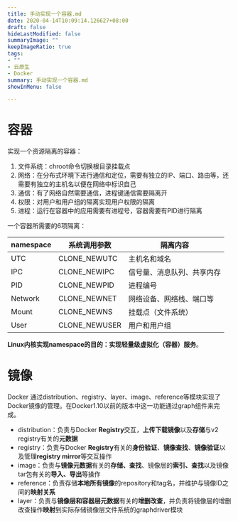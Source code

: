 ```yaml
---
title: 手动实现一个容器.md
date: 2020-04-14T10:09:14.126627+08:00
draft: false
hideLastModified: false
summaryImage: ""
keepImageRatio: true
tags:
- ""
- 云原生
- Docker
summary: 手动实现一个容器.md
showInMenu: false

---
```



# 容器
实现一个资源隔离的容器：
1. 文件系统：chroot命令切换根目录挂载点
2. 网络：在分布式环境下进行通信和定位，需要有独立的IP、端口、路由等，还需要有独立的主机名以便在网络中标识自己
3. 通信：有了网络自然需要通信，进程键通信需要隔离开
4. 权限：对用户和用户组的隔离实现用户权限的隔离
5. 进程：运行在容器中的应用需要有进程号，容器需要有PID进行隔离

一个容器所需要的6项隔离：

|namespace|系统调用参数|隔离内容|
|---|---|---|
|UTC | CLONE_NEWUTC  | 主机名和域名  |
|IPC | CLONE_NEWIPC  | 信号量、消息队列、共享内存  |
|PID | CLONE_NEWPID  | 进程编号  |
|Network | CLONE_NEWNET | 网络设备、网络栈、端口等  |
|Mount   | CLONE_NEWNS  | 挂载点（文件系统）  |
|User   | CLONE_NEWUSER  | 用户和用户组  |

**Linux内核实现namespace的目的：实现轻量级虚拟化（容器）服务**。

# 镜像
Docker 通过distribution、registry、layer、image、reference等模块实现了Docker镜像的管理。在Docker1.10以前的版本中这一功能通过graph组件来完成。

- distribution：负责与Docker **Registry**交互，**上传下载镜像**以及**存储**与v2 registry有关的**元数据**
- registry：负责与Docker **Registry**有关的**身份验证**、**镜像查找**、**镜像验证**以及管理**registry mirror**等交互操作
- image：负责与**镜像元数据**有关的**存储、查找**、镜像层的**索引、查找**以及镜像tar包有关的**导入、导出**等操作
- reference：负责存储**本地所有镜像**的repository和tag名，并维护与镜像ID之间的**映射关系**
- layer：负责与**镜像层和容器层元数据**有关的**增删改查**，并负责将镜像层的增删改查操作**映射**到实际存储镜像层文件系统的graphdriver模块
